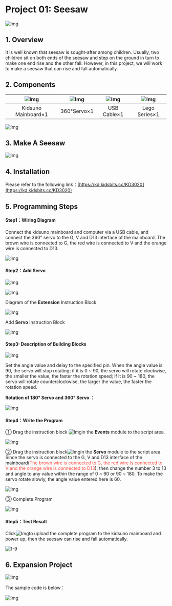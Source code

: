 # Project 01: Seesaw

![Img](./media/1-1.jpg)


## 1. Overview

It is well known that seesaw is sought-after among children. Usually, two children sit on both ends of the seesaw and step on the ground in turn to make one end rise and the other fall. However, in this project, we will work to make a seesaw that can rise and fall automatically.



## 2. Components

|![Img](../media/kidsuno.png)|![Img](../media/360.png)|![Img](../media/USB.png)|![Img](../media/Lego11.png)|
| :--: | :--: | :--: | :--: | 
|Kidsuno Mainboard×1|360°Servo×1|USB Cable×1| Lego Series×1 |

![Img](../media/1-2.png)

## 3. Make A Seesaw

![Img](../media/1-3.png)

## 4. Installation 

Please refer to the following link：[https://kd.kidsbits.cc/KD3020](https://kd.kidsbits.cc/KD3020)

## 5. Programming Steps

#### Step1：Wiring Diagram

Connect the kidsuno mainboard and computer via a USB cable, and connect the 360° servo to the G, V and D13 interface of the mainboard. The brown wire is connected to G, the red wire is connected to V and the orange wire is connected to D13.

![Img](../media/1-DD.png)

#### Step2：Add Servo

![Img](../media/11.png)

![Img](../media/12.png)


Diagram of the **Extension** Instruction Block

![Img](../media/13.png)

Add **Servo** Instruction Block 

![Img](../media/14.png)

#### Step3: Description of Building Blocks

![Img](../media/15.png)

Set the angle value and delay to the specified pin. When the angle value is 90, the servo will stop rotating; if it is 0 ~ 90, the servo will rotate clockwise, the smaller the value, the faster the rotation speed;  if it is 90 ~ 180, the servo will rotate counterclockwise, the larger the value, the faster the rotation speed.

**Rotation of 180° Servo and 360° Servo ：**

![Img](../media/1-4.png)

#### Step4：Write the Program

① Drag the instruction block ![Img](../media/16.png)in the **Events** module to the script area.

![Img](../media/17.png)

② Drag the instruction block![Img](../media/15.png)in the **Servo** module to the script area. Since the servo is connected to the G, V and D13 interface of the mainboard(<span style="color: rgb(255, 76, 65);">The brown wire is connected to G, the red wire is connected to V and the orange wire is connected to D13</span>), then change the number 3 to 13 and angle to any value within the range of 0 ~ 90 or 90 ~ 180. To make the servo rotate slowly, the angle value entered here is 60.

![Img](../media/1-8.png)

③ Complete Program

![Img](../media/1-5.png)

#### Step5：Test Result

Click![Img](../media/19.png)to upload the complete program to the kidsuno mainboard and power up, then the seesaw can rise and fall automatically.

![1-9](./media/1-9.png)

## 6. Expansion Project

![Img](../media/1-6.png)

The sample code is below：

![Img](../media/1-7.png)





